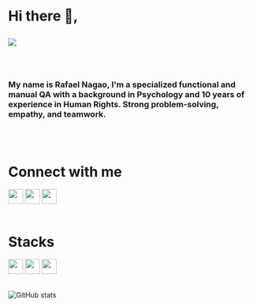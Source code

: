<h1>Hi there 👋, <p><img src=https://komarev.com/ghpvc/?username=rafaelnagao&color=orange&label=Guest> </p></h1>

<br>
<h3>My name is <b>Rafael Nagao</b>, I'm a specialized functional and manual QA with a background in Psychology and 10 years of experience in Human Rights. Strong problem-solving, empathy, and teamwork. </h3>
<br>
<br>
<h1>Connect with me </h1>
<code><a href="https://www.linkedin.com/in/rafaelnagao/" target="_blank"><img height="30" src="https://img.shields.io/badge/LinkedIn-0077B5?style=for-the-badge&logo=linkedin&logoColor=white"></a></code> 
<code><a href="mailto:rafaelnagao@msn.com" target="_blank"><img height="30" src="https://img.shields.io/badge/Microsoft_Outlook-0078D4?style=for-the-badge&logo=microsoft-outlook&logoColor=white"></a></code> 
<code><a href="tel:351-911949255" target="_blank"><img height="30" src="https://img.shields.io/badge/WhatsApp-25D366?style=for-the-badge&logo=whatsapp&logoColor=white"></a></code>

<br>
<br>
<h1>Stacks</h1>
<code><img height="30" src="https://img.shields.io/badge/JavaScript-323330?style=for-the-badge&logo=javascript&logoColor=F7DF1E"></a></code> <code><img height="30" src="https://img.shields.io/badge/MySQL-00000F?style=for-the-badge&logo=mysql&logoColor=white"></a></code> <code><img height="30" src="https://img.shields.io/badge/-cypress-%23E5E5E5?style=for-the-badge&logo=cypress&logoColor=058a5e"></a></code> 

<br>
<br>

![GitHub stats](https://github-readme-stats.vercel.app/api?username=rafaelnagao&show_icons=true&theme=synthwave)